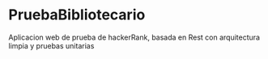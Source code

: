 # PruebaBibliotecario

Aplicacion web de prueba de hackerRank, basada en Rest con arquitectura limpia y pruebas unitarias

